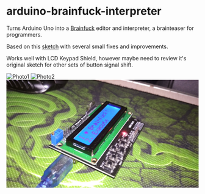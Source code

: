 # arduino-brainfuck-interpreter
Turns Arduino Uno into a [Brainfuck](https://ru.wikipedia.org/wiki/Brainfuck) editor and interpreter, a brainteaser for programmers.

Based on this [sketch](https://github.com/Lepeshka92/Arduino-Brainfuck-Machine) with several small fixes and improvements.

Works well with LCD Keypad Shield, however maybe need to review it's original sketch for other sets of button signal shift.

![Photo1](/photo/1.JPG)
![Photo2](/photo/2.JPG)
![Photo3](/photo/3.JPG)
